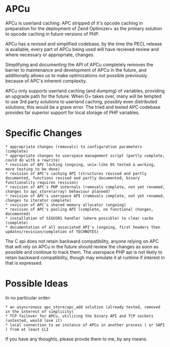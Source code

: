 APCu
====

APCu is userland caching: APC stripped of it's opcode caching in preparation for the deployment of Zend Optimizer+ as the primary solution to opcode caching in future versions of PHP.

APCu has a revised and simplified codebase, by the time the PECL release is available, every part of APCu being used will have recieved review and where necessary or appropriate, changes.

Simplifying and documenting the API of APCu completely removes the barrier to maintenance and development of APCu in the future, and additionally allows us to make optimizations not possible previously because of APC's inherent complexity.

APCu only supports userland caching (and dumping) of variables, providing an upgrade path for the future. When O+ takes over, many will be tempted to use 3rd party solutions to userland caching, possibly even distributed solutions; this would be a grave error. The tried and tested APC codebase provides far superior support for local storage of PHP variables.

Specific Changes
================

    * appropriate changes (removals) to configuration parameters (complete)
    * appropriate changes to userspace management script (partly complete, could do with a rewrite)
	* revision of APC locking (ongoing, unix-like OS tested & working, more testing to be done)
    * revision of APC's caching API (structures revised and partly documented, functions revised and partly documented, binary functionality requires revision)
    * revision of APC's PHP internals (removals complete, not yet renamed, changes to apc_store(array) behaviour planned)
    * revision of APC's userspace API (removals complete, not yet renamed, changes to iterator complete)
    * revision of APC's shared memory allocator (ongoing)
    * revision of APC's pooling API (complete, no functional changes, documented)
    * installation of SIGUSR1 handler (where possible) to clear cache (complete)
    * documentation of all associated API's (ongoing, first headers then updates/revision/completion of TECHNOTES)

The C api does not retain backward compatibility, anyone relying on APC that will rely on APCu in the future should review the changes as soon as possible and continue to track them.
The userspace PHP api is not likely to retain backward compatibility, though may emulate it at runtime if interest in that is expressed.

Possible Ideas
==============

In no particular order:

	* an asyncronous apc_store/apc_add solution (already tested, removed in the interest of simplicity)
	* TCP failover for APCu, utilizing the binary API and TCP sockets (untested, would love it)
    * local connection to an instance of APCu in another process ( or SAPI ) from at least CLI

If you have any thoughts, please provde them to me, by any means.
